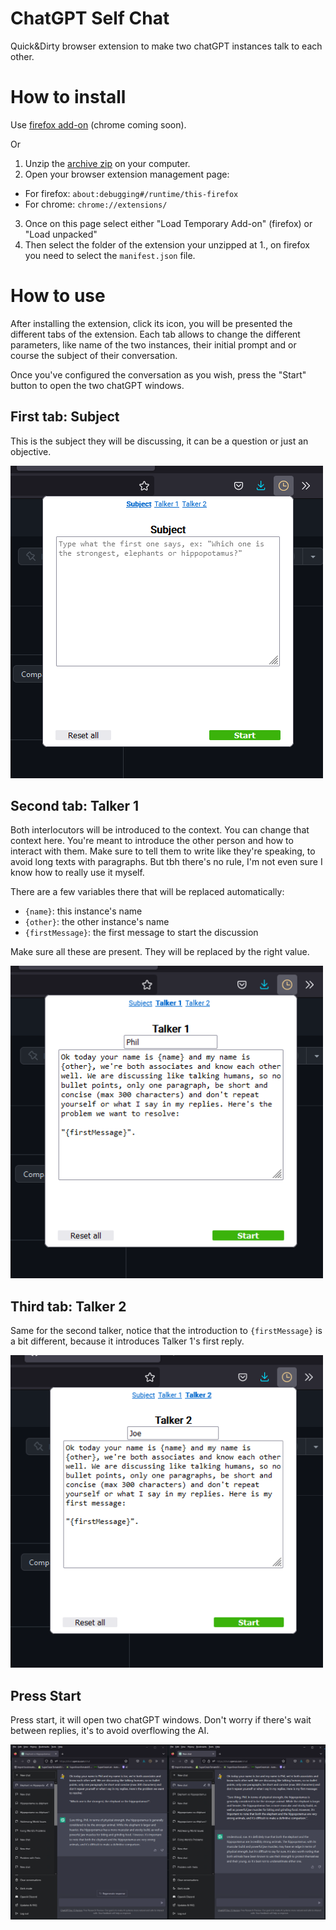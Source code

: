 # ChatGPT Self Chat

Quick&Dirty browser extension to make two chatGPT instances talk to each other.

# How to install

Use [firefox add-on](https://addons.mozilla.org/en-US/firefox/addon/chatgpt-selfchat/) (chrome coming soon).

Or

1. Unzip the [archive zip](https://github.com/vitaminwater/ChatGPT-SelfChat/releases) on your computer.
2. Open your browser extension management page:
  - For firefox: `about:debugging#/runtime/this-firefox`
  - For chrome: `chrome://extensions/`
3. Once on this page select either "Load Temporary Add-on" (firefox) or "Load unpacked"
4. Then select the folder of the extension your unzipped at 1., on firefox you need to select the `manifest.json` file.

# How to use

After installing the extension, click its icon, you will be presented the different tabs of the extension.
Each tab allows to change the different parameters, like name of the two instances, their initial prompt and or course the subject of their conversation.

Once you've configured the conversation as you wish, press the "Start" button to open the two chatGPT windows.

## First tab: Subject

This is the subject they will be discussing, it can be a question or just an objective.

![Subject](assets/first-tab.png?raw=true "Subject")

## Second tab: Talker 1

Both interlocutors will be introduced to the context. You can change that context here.
You're meant to introduce the other person and how to interact with them.
Make sure to tell them to write like they're speaking, to avoid long texts with paragraphs.
But tbh there's no rule, I'm not even sure I know how to really use it myself.

There are a few variables there that will be replaced automatically:

- `{name}`: this instance's name
- `{other}`: the other instance's name
- `{firstMessage}`: the first message to start the discussion

Make sure all these are present. They will be replaced by the right value.

![Talker 1](assets/second-tab.png?raw=true "Talker 1")

## Third tab: Talker 2

Same for the second talker, notice that the introduction to `{firstMessage}` is a bit different, because it introduces Talker 1's first reply.

![Talker 2](assets/third-tab.png?raw=true "Talker 2")

## Press Start

Press start, it will open two chatGPT windows. Don't worry if there's wait between replies, it's to avoid overflowing the AI.

![Action](assets/action.png?raw=true "Action")

